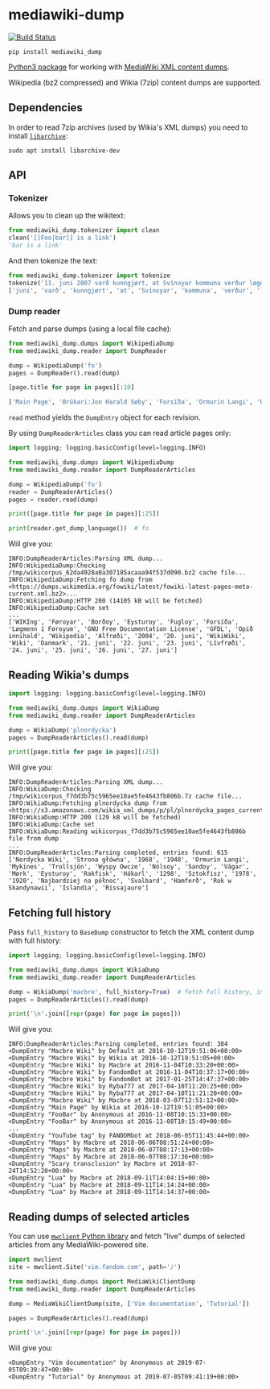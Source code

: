 # mediawiki-dump
[![Build Status](https://travis-ci.org/macbre/mediawiki-dump.svg?branch=master)](https://travis-ci.org/macbre/mediawiki-dump)

```
pip install mediawiki_dump
```

[Python3 package](https://pypi.org/project/mediawiki_dump/) for working with [MediaWiki XML content dumps](https://www.mediawiki.org/wiki/Manual:Backing_up_a_wiki#Backup_the_content_of_the_wiki_(XML_dump)).

Wikipedia (bz2 compressed) and Wikia (7zip) content dumps are supported.

## Dependencies

In order to read 7zip archives (used by Wikia's XML dumps) you need to install [`libarchive`](http://libarchive.org/):

```
sudo apt install libarchive-dev
```

## API

### Tokenizer

Allows you to clean up the wikitext:

```python
from mediawiki_dump.tokenizer import clean
clean('[[Foo|bar]] is a link')
'bar is a link'
```

And then tokenize the text:

```python
from mediawiki_dump.tokenizer import tokenize
tokenize('11. juni 2007 varð kunngjørt, at Svínoyar kommuna verður løgd saman við Klaksvíkar kommunu eftir komandi bygdaráðsval.')
['juni', 'varð', 'kunngjørt', 'at', 'Svínoyar', 'kommuna', 'verður', 'løgd', 'saman', 'við', 'Klaksvíkar', 'kommunu', 'eftir', 'komandi', 'bygdaráðsval']
```

### Dump reader

Fetch and parse dumps (using a local file cache):

```python
from mediawiki_dump.dumps import WikipediaDump
from mediawiki_dump.reader import DumpReader

dump = WikipediaDump('fo')
pages = DumpReader().read(dump)

[page.title for page in pages][:10]

['Main Page', 'Brúkari:Jon Harald Søby', 'Forsíða', 'Ormurin Langi', 'Regin smiður', 'Fyrimynd:InterLingvLigoj', 'Heimsyvirlýsingin um mannarættindi', 'Bólkur:Kvæði', 'Bólkur:Yrking', 'Kjak:Forsíða']
```

`read` method yields the `DumpEntry` object for each revision.

By using `DumpReaderArticles` class you can read article pages only:

```python
import logging; logging.basicConfig(level=logging.INFO)

from mediawiki_dump.dumps import WikipediaDump
from mediawiki_dump.reader import DumpReaderArticles

dump = WikipediaDump('fo')
reader = DumpReaderArticles()
pages = reader.read(dump)

print([page.title for page in pages][:25])

print(reader.get_dump_language())  # fo
```

Will give you:

```
INFO:DumpReaderArticles:Parsing XML dump...
INFO:WikipediaDump:Checking /tmp/wikicorpus_62da4928a0a307185acaaa94f537d090.bz2 cache file...
INFO:WikipediaDump:Fetching fo dump from <https://dumps.wikimedia.org/fowiki/latest/fowiki-latest-pages-meta-current.xml.bz2>...
INFO:WikipediaDump:HTTP 200 (14105 kB will be fetched)
INFO:WikipediaDump:Cache set
...
['WIKIng', 'Føroyar', 'Borðoy', 'Eysturoy', 'Fugloy', 'Forsíða', 'Løgmenn í Føroyum', 'GNU Free Documentation License', 'GFDL', 'Opið innihald', 'Wikipedia', 'Alfrøði', '2004', '20. juni', 'WikiWiki', 'Wiki', 'Danmark', '21. juni', '22. juni', '23. juni', 'Lívfrøði', '24. juni', '25. juni', '26. juni', '27. juni']
```

## Reading Wikia's dumps

 ```python
import logging; logging.basicConfig(level=logging.INFO)

from mediawiki_dump.dumps import WikiaDump
from mediawiki_dump.reader import DumpReaderArticles

dump = WikiaDump('plnordycka')
pages = DumpReaderArticles().read(dump)

print([page.title for page in pages][:25])
```

Will give you:

```
INFO:DumpReaderArticles:Parsing XML dump...
INFO:WikiaDump:Checking /tmp/wikicorpus_f7dd3b75c5965ee10ae5fe4643fb806b.7z cache file...
INFO:WikiaDump:Fetching plnordycka dump from <https://s3.amazonaws.com/wikia_xml_dumps/p/pl/plnordycka_pages_current.xml.7z>...
INFO:WikiaDump:HTTP 200 (129 kB will be fetched)
INFO:WikiaDump:Cache set
INFO:WikiaDump:Reading wikicorpus_f7dd3b75c5965ee10ae5fe4643fb806b file from dump
...
INFO:DumpReaderArticles:Parsing completed, entries found: 615
['Nordycka Wiki', 'Strona główna', '1968', '1948', 'Ormurin Langi', 'Mykines', 'Trollsjön', 'Wyspy Owcze', 'Nólsoy', 'Sandoy', 'Vágar', 'Mørk', 'Eysturoy', 'Rakfisk', 'Hákarl', '1298', 'Sztokfisz', '1978', '1920', 'Najbardziej na północ', 'Svalbard', 'Hamferð', 'Rok w Skandynawii', 'Islandia', 'Rissajaure']
```

## Fetching full history

Pass `full_history` to `BaseDump` constructor to fetch the XML content dump with full history:

```python
import logging; logging.basicConfig(level=logging.INFO)

from mediawiki_dump.dumps import WikiaDump
from mediawiki_dump.reader import DumpReaderArticles

dump = WikiaDump('macbre', full_history=True)  # fetch full history, including old revisions
pages = DumpReaderArticles().read(dump)

print('\n'.join([repr(page) for page in pages]))
```

Will give you:

```
INFO:DumpReaderArticles:Parsing completed, entries found: 384
<DumpEntry "Macbre Wiki" by Default at 2016-10-12T19:51:06+00:00>
<DumpEntry "Macbre Wiki" by Wikia at 2016-10-12T19:51:05+00:00>
<DumpEntry "Macbre Wiki" by Macbre at 2016-11-04T10:33:20+00:00>
<DumpEntry "Macbre Wiki" by FandomBot at 2016-11-04T10:37:17+00:00>
<DumpEntry "Macbre Wiki" by FandomBot at 2017-01-25T14:47:37+00:00>
<DumpEntry "Macbre Wiki" by Ryba777 at 2017-04-10T11:20:25+00:00>
<DumpEntry "Macbre Wiki" by Ryba777 at 2017-04-10T11:21:20+00:00>
<DumpEntry "Macbre Wiki" by Macbre at 2018-03-07T12:51:12+00:00>
<DumpEntry "Main Page" by Wikia at 2016-10-12T19:51:05+00:00>
<DumpEntry "FooBar" by Anonymous at 2016-11-08T10:15:33+00:00>
<DumpEntry "FooBar" by Anonymous at 2016-11-08T10:15:49+00:00>
...
<DumpEntry "YouTube tag" by FANDOMbot at 2018-06-05T11:45:44+00:00>
<DumpEntry "Maps" by Macbre at 2018-06-06T08:51:24+00:00>
<DumpEntry "Maps" by Macbre at 2018-06-07T08:17:13+00:00>
<DumpEntry "Maps" by Macbre at 2018-06-07T08:17:36+00:00>
<DumpEntry "Scary transclusion" by Macbre at 2018-07-24T14:52:20+00:00>
<DumpEntry "Lua" by Macbre at 2018-09-11T14:04:15+00:00>
<DumpEntry "Lua" by Macbre at 2018-09-11T14:14:24+00:00>
<DumpEntry "Lua" by Macbre at 2018-09-11T14:14:37+00:00>
```

## Reading dumps of selected articles

You can use [`mwclient` Python library](https://mwclient.readthedocs.io/en/latest/index.html)
and fetch "live" dumps of selected articles from any MediaWiki-powered site.

```python
import mwclient
site = mwclient.Site('vim.fandom.com', path='/')

from mediawiki_dump.dumps import MediaWikiClientDump
from mediawiki_dump.reader import DumpReaderArticles

dump = MediaWikiClientDump(site, ['Vim documentation', 'Tutorial'])

pages = DumpReaderArticles().read(dump)

print('\n'.join([repr(page) for page in pages]))
```

Will give you:

```
<DumpEntry "Vim documentation" by Anonymous at 2019-07-05T09:39:47+00:00>
<DumpEntry "Tutorial" by Anonymous at 2019-07-05T09:41:19+00:00>
```
